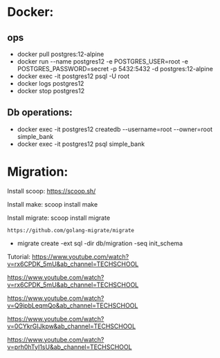 # Docker: 
## ops
- docker pull postgres:12-alpine
- docker run --name postgres12 -e POSTGRES_USER=root -e POSTGRES_PASSWORD=secret -p 5432:5432 -d postgres:12-alpine
- docker exec -it postgres12 psql -U root
- docker logs postgres12
- docker stop postgres12
## Db operations:
- docker exec -it postgres12 createdb --username=root --owner=root simple_bank
- docker exec -it postgres12 psql simple_bank

# Migration:
Install scoop: https://scoop.sh/

Install make: scoop install make

Install migrate: scoop install migrate

    https://github.com/golang-migrate/migrate

- migrate create -ext sql -dir db/migration -seq init_schema

Tutorial:
https://www.youtube.com/watch?v=rx6CPDK_5mU&ab_channel=TECHSCHOOL

https://www.youtube.com/watch?v=rx6CPDK_5mU&ab_channel=TECHSCHOOL

https://www.youtube.com/watch?v=Q9ipbLeqmQo&ab_channel=TECHSCHOOL

https://www.youtube.com/watch?v=0CYkrGIJkpw&ab_channel=TECHSCHOOL

https://www.youtube.com/watch?v=prh0hTyI1sU&ab_channel=TECHSCHOOL